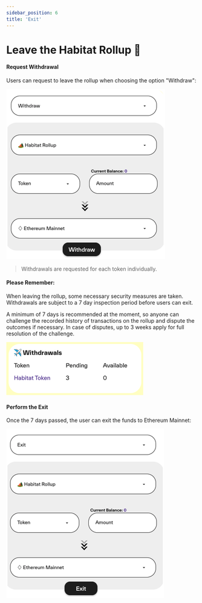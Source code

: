 ```yaml
---
sidebar_position: 6
title: 'Exit'
---
```


# Leave the Habitat Rollup 🛫

#### **Request Withdrawal**
Users can request to leave the rollup when choosing the option "Withdraw":

![img](img/withdraw.png)

> Withdrawals are requested for each token individually.

#### **Please Remember:**
When leaving the rollup, some necessary security measures are taken. Withdrawals are subject to a 7 day inspection period before users can exit.

A minimum of 7 days is recommended at the moment, so anyone can challenge the recorded history of transactions on the rollup and dispute the outcomes if necessary. In case of disputes, up to 3 weeks apply for full resolution of the challenge.

![img](img/pending.png)

#### **Perform the Exit**
Once the 7 days passed, the user can exit the funds to Ethereum Mainnet:

![img](img/exit.png)
